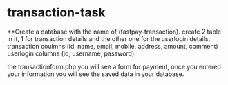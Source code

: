 # transaction-task

**Create a database with the name of (fastpay-transaction).
create 2 table in it, 1 for transaction details and the other one for the userlogin details.
transaction coulmns (id, name, email, mobile, address, amount, comment)
userlogin columns (id, username, password).

the transactionform.php you will see a form for payment, once you entered your information you will see the saved data in your database.
